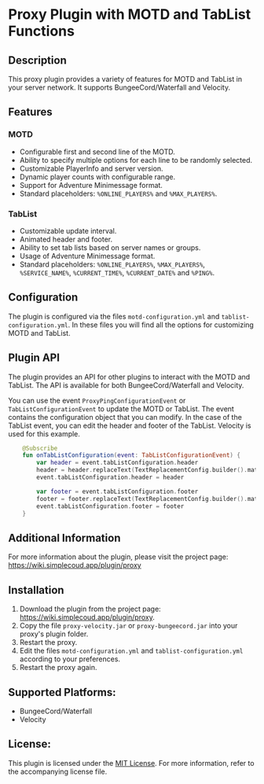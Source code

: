 # Proxy Plugin with MOTD and TabList Functions
## Description

This proxy plugin provides a variety of features for MOTD and TabList in your server network. It supports BungeeCord/Waterfall and Velocity.

## Features

### MOTD

- Configurable first and second line of the MOTD.
- Ability to specify multiple options for each line to be randomly selected.
- Customizable PlayerInfo and server version.
- Dynamic player counts with configurable range.
- Support for Adventure Minimessage format.
- Standard placeholders: `%ONLINE_PLAYERS%` and `%MAX_PLAYERS%`.

### TabList

- Customizable update interval.
- Animated header and footer.
- Ability to set tab lists based on server names or groups.
- Usage of Adventure Minimessage format.
- Standard placeholders: `%ONLINE_PLAYERS%`, `%MAX_PLAYERS%`, `%SERVICE_NAME%`, `%CURRENT_TIME%`, `%CURRENT_DATE%` and `%PING%`.

## Configuration

The plugin is configured via the files `motd-configuration.yml` and `tablist-configuration.yml`. In these files you will find all the options for customizing MOTD and TabList.

## Plugin API

The plugin provides an API for other plugins to interact with the MOTD and TabList. The API is available for both BungeeCord/Waterfall and Velocity.

You can use the event `ProxyPingConfigurationEvent` or `TabListConfigurationEvent` to update the MOTD or TabList. The event contains the configuration object that you can modify.
In the case of the TabList event, you can edit the header and footer of the TabList. Velocity is used for this example.

```kotlin
    @Subscribe
    fun onTabListConfiguration(event: TabListConfigurationEvent) {
        var header = event.tabListConfiguration.header
        header = header.replaceText(TextReplacementConfig.builder().match("%MY_FUNNY_PLACEHOLDER%").replacement("<red>Test" + 123).build())
        event.tabListConfiguration.header = header

        var footer = event.tabListConfiguration.footer
        footer = footer.replaceText(TextReplacementConfig.builder().match("%MY_FUNNY_PLACEHOLDER%").replacement("<red>Test" + 123).build())
        event.tabListConfiguration.footer = footer
    }
```

## Additional Information

For more information about the plugin, please visit the project page: <https://wiki.simplecoud.app/plugin/proxy>

## Installation

1. Download the plugin from the project page: <https://wiki.simplecoud.app/plugin/proxy>.
2. Copy the file `proxy-velocity.jar` or `proxy-bungeecord.jar` into your proxy's plugin folder.
3. Restart the proxy.
4. Edit the files `motd-configuration.yml` and `tablist-configuration.yml` according to your preferences.
5. Restart the proxy again.

## Supported Platforms:

- BungeeCord/Waterfall
- Velocity

## License:

This plugin is licensed under the [MIT License](https://opensource.org/licenses/MIT). For more information, refer to the accompanying license file.